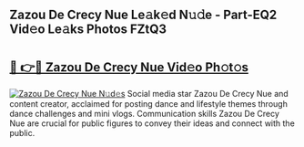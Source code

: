 ## Zazou De Crecy Nue Le𝚊k𝚎d N𝚞𝚍e - Part-EQ2 Vid𝚎o Le𝚊ks Photos FZtQ3

# <h2><a href="http://fbax0pl.evod.top/?m=Zazou+De+Crecy+Nue">🔗 👉🔴 Zazou De Crecy Nue Vid𝚎o Ph𝚘t𝚘s</a></h2>

[![Zazou De Crecy Nue N𝚞d𝚎s](https://i.imgur.com/8V9OHl7.gif)](http://fbax0pl.evod.top/?m=Zazou+De+Crecy+Nue)
Social media star Zazou De Crecy Nue and content creator, acclaimed for posting dance and lifestyle themes through dance challenges and mini vlogs. Communication skills Zazou De Crecy Nue are crucial for public figures to convey their ideas and connect with the public. 
